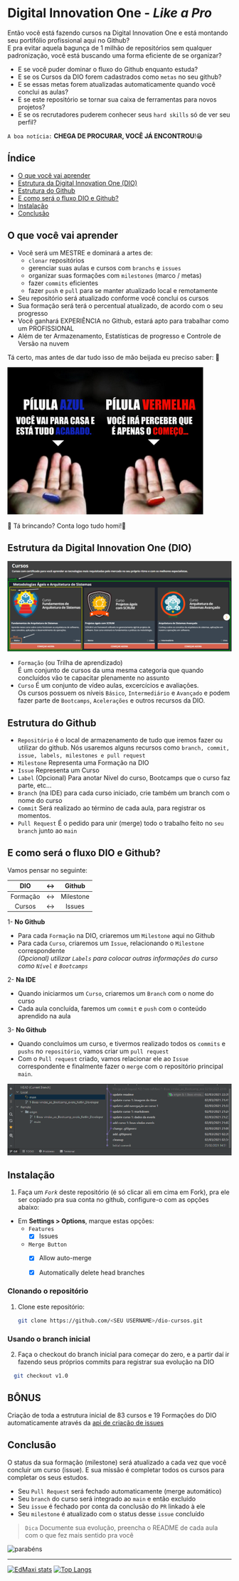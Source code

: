 # Digital Innovation One - _Like a Pro_

Então você está fazendo cursos na Digital Innovation One e está montando seu portifólio profissional aqui no Github?  
E pra evitar aquela bagunça de 1 milhão de repositórios sem qualquer padronização, você está buscando uma forma eficiente de se organizar?

- E se você puder dominar o fluxo do Github enquanto estuda?
- E se os Cursos da DIO forem cadastrados como `metas` no seu github?
- E se essas metas forem atualizadas automaticamente quando você conclui as aulas?
- E se este repositório se tornar sua caixa de ferramentas para novos projetos?
- E se os recrutadores puderem conhecer seus `hard skills` só de ver seu perfil? 

`A boa notícia:` **CHEGA DE PROCURAR, VOCÊ JÁ ENCONTROU**!😁  

## Índice

- [O que você vai aprender](#O-que-você-vai-aprender)
- [Estrutura da Digital Innovation One (DIO)](#estrutura-da-digital-innovation-one-dio)
- [Estrutura do Github](#estrutura-do-github)
- [E como será o fluxo DIO e Github?](#e-como-será-o-fluxo-dio-e-github)
- [Instalação](#instalação)
- [Conclusão](#conclusão)

## O que você vai aprender

- Você será um MESTRE e dominará a artes de:
  - `clonar` repositórios
  - gerenciar suas aulas e cursos com `branchs` e `issues`
  - organizar suas formações com `milestones` (marco / metas)
  - fazer `commits` eficientes
  - fazer `push` e `pull` para se manter atualizado local e remotamente
- Seu repositório será atualizado conforme você conclui os cursos
- Sua formação será terá o percentual atualizado, de acordo com o seu progresso
- Você ganhará EXPERIÊNCIA no Github, estará apto para trabalhar como um PROFISSIONAL
- Além de ter Armazenamento, Estatísticas de progresso e Controle de Versão na nuvem

Tá certo, mas antes de dar tudo isso de mão beijada eu preciso saber: 👋

![decisao](./assets/sua-decisao.png)

🔴 Tá brincando? Conta logo tudo homi!🤣

## Estrutura da Digital Innovation One (DIO)
![dio-estrutura-](./assets/dio-estrutura-cursos.png)
- `Formação` (ou Trilha de aprendizado)  
  É um conjunto de cursos da uma mesma categoria que quando concluídos vão te capacitar plenamente no assunto
- `Curso`
  É um conjunto de vídeo aulas, excercícios e avaliações.  
  Os cursos possuem os níveis `Básico`, `Intermediário` e `Avançado` e podem fazer parte de `Bootcamps`, `Acelerações` e outros recursos da DIO.

## Estrutura do Github
- `Repositório` é o local de armazenamento de tudo que iremos fazer ou utilizar do github. Nós usaremos alguns recursos como `branch, commit, issue, labels, milestones e pull request`
- `Milestone` Representa uma Formação na DIO
- `Issue` Representa um Curso
- `Label` (Opcional) Para anotar Nível do curso, Bootcamps que o curso faz parte, etc...
- `Branch` (na IDE) para cada curso iniciado, crie também um branch com o nome do curso
- `Commit` Será realizado ao término de cada aula, para registrar os momentos.
- `Pull Request` É o pedido para unir (merge) todo o trabalho feito no `seu branch` junto ao `main`

## E como será o fluxo DIO e Github?
Vamos pensar no seguinte:

| DIO | <-> | Github |
| :---: | :---: | :---:|
| Formação | <-> | Milestone |
| Cursos | <-> | Issues |

1- **No Github**
- Para cada `Formação` na DIO, criaremos um `Milestone` aqui no Github
- Para cada `Curso`, criaremos um `Issue`, relacionando o `Milestone` correspondente  
  _(Opcional) utilizar `Labels` para colocar outras informações do curso como `Nível` e `Bootcamps`_

2- **Na IDE**
- Quando iniciarmos um `Curso`, criaremos um `Branch` com o nome do curso
- Cada aula concluída, faremos um `commit` e `push` com o conteúdo aprendido na aula

3- **No Github**
- Quando concluímos um curso, e tivermos realizado todos os `commits` e `pushs` no `repositório`, vamos criar um `pull request`
- Com o `Pull request` criado, vamos relacionar ele ao `Issue` correspondente e finalmente fazer o `merge` com o repositório principal `main`.

![commits](./assets/git-commits.png)

## Instalação

1. Faça um _`Fork`_ deste repositório (é só clicar ali em cima em Fork), 
   pra ele ser copiado pra sua conta no github, configure-o com as opções abaixo:
* Em **Settings > Options**, marque estas opções:
  - `Features`
    - [x] Issues
  - `Merge Button`
    - [x] Allow auto-merge
    - [x] Automatically delete head branches


### Clonando o repositório

1. Clone este repositório:
   ```bash
   git clone https://github.com/<SEU USERNAME>/dio-cursos.git
   ```
### Usando o branch inicial
2. Faça o checkout do branch inicial para começar do zero, e a partir daí ir fazendo seus próprios commits
   para registrar sua evolução na DIO
```bash
  git checkout v1.0
```

## BÔNUS

Criação de toda a estrutura inicial de 83 cursos e 19 Formações do DIO automaticamente através da [api de criação de issues](./criar_issues_via_api/README.md)

## Conclusão

O status da sua formação (milestone) será atualizado a cada vez que você concluir um curso (issue).
E sua missão é completar todos os cursos para completar os seus estudos.

- Seu `Pull Request` será fechado automaticamente (merge automático)
- Seu `branch` do curso será integrado ao `main` e então excluído
- Seu `issue` é fechado por conta da conclusão do `PR` linkado à ele
- Seu `milestone` é atualizado com o status desse `issue` concluído

> `Dica` Documente sua evolução, preencha o README de cada aula com o que fez mais sentido pra você

![parabéns](https://media.giphy.com/media/xT0xezQGU5xCDJuCPe/giphy.gif)

---
[![EdMaxi stats](https://github-readme-stats-edmaxi.vercel.app/api?username=edMaxi&hide=contribs&count_private=true&show_icons=true&title_color=0af&icon_color=fa0&text_color=ddd&bg_color=1a202c&hide_border=true&locale=pt-br&custom_title=Minhas%20Estatísticas%20no%20Github)](https://github.com/edmaxi/github-readme-stats)
[![Top Langs](https://github-readme-stats-edmaxi.vercel.app/api/top-langs/?username=edmaxi&title_color=0af&icon_color=fa0&text_color=ddd&bg_color=1a202c&hide_border=true&locale=pt-br&custom_title=Linguagens%20mais%20usadas)](https://github.com/edmaxi/github-readme-stats)
